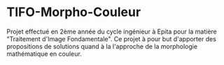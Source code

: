# TIFO-Morpho-Couleur
Projet effectué en 2ème année du cycle ingénieur à Epita pour la matière "Traitement d'Image Fondamentale". Ce projet à pour but d'apporter des propositions de solutions quand à la l'approche de la morphologie mathématique en couleur.
